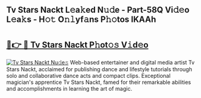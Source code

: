 ## Tv Stars Nackt L𝚎a𝚔ed N𝚞𝚍e - Part-58Q Vi𝚍𝚎o L𝚎a𝚔s - H𝚘𝚝 O𝚗𝚕yf𝚊ns P𝚑𝚘tos lKAAh

# <h2><a href="http://kfc9vv3.oniu.top/?m=Tv+Stars+Nackt">🔗👉 🔴 Tv Stars Nackt P𝚑ot𝚘𝚜 V𝚒d𝚎o</a></h2>

[![Tv Stars Nackt Nu𝚍e𝚜](https://i.imgur.com/0qMVB7G.gif)](http://kfc9vv3.oniu.top/?m=Tv+Stars+Nackt)
Web-based entertainer and digital media artist Tv Stars Nackt, acclaimed for publishing dance and lifestyle tutorials through solo and collaborative dance acts and compact clips. Exceptional magician's apprentice Tv Stars Nackt, famed for their remarkable abilities and accomplishments in learning the art of magic.  
